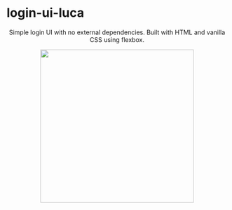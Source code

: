 # login-ui-luca

<p align="center">
  Simple login UI with no external dependencies. Built with HTML and vanilla CSS using flexbox.
</p>

<p align="center">
  <img src="https://user-images.githubusercontent.com/114132281/236734883-0758d6fd-3914-4f1c-9014-1a3046b78acc.png" width="350">
</p>
